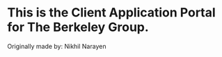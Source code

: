 # This is the Client Application Portal for The Berkeley Group.

Originally made by: Nikhil Narayen
